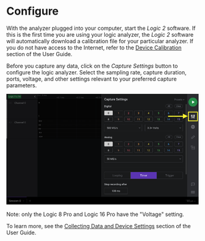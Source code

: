 # Configure

With the analyzer plugged into your computer, start the _Logic 2_ software. If this is the first time you are using your logic analyzer, the _Logic 2_ software will automatically download a calibration file for your particular analyzer. If you do not have access to the Internet, refer to the [Device Calibration](https://saleae.gitbook.io/docs/user-guide/device-calibration) section of the User Guide.

Before you capture any data, click on the _Capture Settings_ button to configure the logic analyzer. Select the sampling rate, capture duration, ports, voltage, and other settings relevant to your preferred capture parameters.

![](../.gitbook/assets/screen-shot-2020-08-26-at-4.28.39-pm.png)

Note: only the Logic 8 Pro and Logic 16 Pro have the "Voltage" setting.

To learn more, see the [Collecting Data and Device Settings](https://saleae.gitbook.io/docs/user-guide/using-logic/collecting-data-and-device-settings) section of the User Guide.

